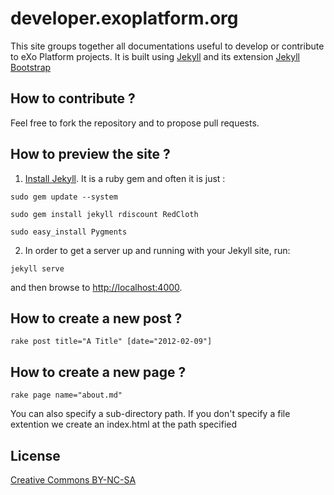 # developer.exoplatform.org

This site groups together all documentations useful to develop or contribute to eXo Platform projects.
It is built using [Jekyll](https://github.com/mojombo/jekyll) and its extension [Jekyll Bootstrap](http://jekyllbootstrap.com/)

## How to contribute ?

Feel free to fork the repository and to propose pull requests.

## How to preview the site ?

1.   [Install Jekyll](https://github.com/mojombo/jekyll/wiki/install). It is a ruby gem and often it is just :

    sudo gem update --system

    sudo gem install jekyll rdiscount RedCloth
    
    sudo easy_install Pygments

2.   In order to get a server up and running with your Jekyll site, run:

    jekyll serve

and then browse to <http://localhost:4000>.

## How to create a new post ?

    rake post title="A Title" [date="2012-02-09"]

## How to create a new page ?

    rake page name="about.md"

You can also specify a sub-directory path.
If you don't specify a file extention we create an index.html at the path specified

## License

[Creative Commons BY-NC-SA](http://creativecommons.org/licenses/by-nc-sa/3.0/)
